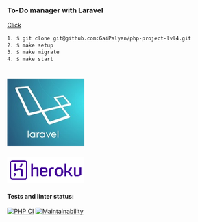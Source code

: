 ### To-Do manager with Laravel

[Click](https://intostrada.herokuapp.com/)

~~~
1. $ git clone git@github.com:GaiPalyan/php-project-lvl4.git
2. $ make setup
3. $ make migrate
4. $ make start
~~~
[![Альтернативный текст](laravel-logo.jpg)](https://laravel.com/)
===================================
[![Альтернативный текст](heroku-logo.png)](https://devcenter.heroku.com/start)

#### Tests and linter status:
[![PHP CI](https://github.com/GaiPalyan/php-project-lvl4/actions/workflows/PHP-CI.yml/badge.svg)](https://github.com/GaiPalyan/php-project-lvl4/actions/workflows/PHP-CI.yml)
[![Maintainability](https://api.codeclimate.com/v1/badges/ced48c5624e766112421/maintainability)](https://codeclimate.com/github/GaiPalyan/php-project-lvl4/maintainability)
